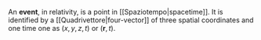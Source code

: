 An **event**, in relativity, is a point in [[Spaziotempo|spacetime]]. It is identified by a [[Quadrivettore|four-vector]] of three spatial coordinates and one time one as $(x,y,z,t)$ or $(\mathbf{r},t)$.